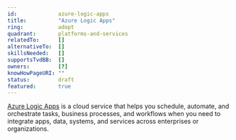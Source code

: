 ```yaml
---
id:				azure-logic-apps
title:       	"Azure Logic Apps"
ring:        	adopt
quadrant:    	platforms-and-services
relatedTo:		[]
alternativeTo:	[]
skillsNeeded:	[]
supportsTvdBB:	[]
owners:         [?] 
knowHowPageURI:	""
status:			draft
featured:       true
---
```


[Azure Logic Apps](https://azure.microsoft.com/en-us/services/logic-apps/) is a cloud service that helps you schedule, automate, and orchestrate tasks, business processes, and workflows when you need to integrate apps, data, systems, and services across enterprises or organizations.